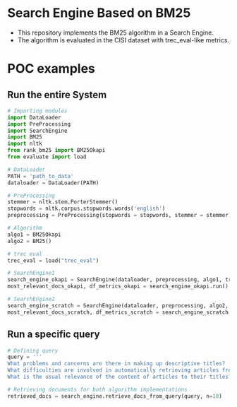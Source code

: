 # Search Engine Based on BM25

- This repository implements the BM25 algorithm in a Search Engine.
- The algorithm is evaluated in the CISI dataset with trec_eval-like metrics.

# POC examples
## Run the entire System

```python
# Importing modules
import DataLoader
import PreProcessing
import SearchEngine
import BM25
import nltk
from rank_bm25 import BM25Okapi
from evaluate import load

# DataLoader
PATH = 'path_to_data' 
dataloader = DataLoader(PATH)

# PreProcessing
stemmer = nltk.stem.PorterStemmer()
stopwords = nltk.corpus.stopwords.words('english')
preprocessing = PreProcessing(stopwords = stopwords, stemmer = stemmer)

# Algorithm
algo1 = BM25Okapi
algo2 = BM25()

# trec eval
trec_eval = load("trec_eval")

# SearchEngine1
search_engine_okapi = SearchEngine(dataloader, preprocessing, algo1, trec_eval)
most_relevant_docs_okapi, df_metrics_okapi = search_engine_okapi.run()

# SearchEngine2
search_engine_scratch = SearchEngine(dataloader, preprocessing, algo2, trec_eval)
most_relevant_docs_scratch, df_metrics_scratch = search_engine_scratch.run()
```

## Run a specific query
```python
# Defining query
query = '''
What problems and concerns are there in making up descriptive titles? 
What difficulties are involved in automatically retrieving articles from approximate titles? 
What is the usual relevance of the content of articles to their titles?'''

# Retrieving documents for both algorithm implementations 
retrieved_docs = search_engine.retrieve_docs_from_query(query, n=10)
````
